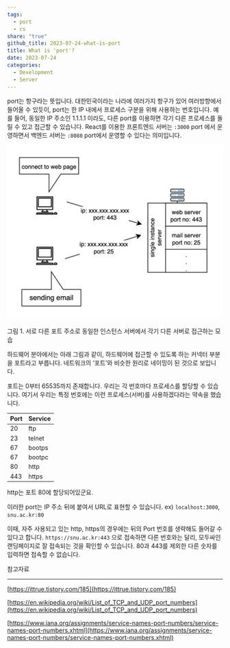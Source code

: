 ```yaml
---  
tags:  
  - port  
  - cs  
share: "true"  
github_title: 2023-07-24-what-is-port  
title: What is 'port'?  
date: 2023-07-24  
categories:  
  - Development  
  - Server  
---  
```

  
  
port는 항구라는 뜻입니다. 대한민국이라는 나라에 여러가지 항구가 있어 여러방향에서 들어올 수 있듯이, port는 한 IP 내에서 프로세스 구분을 위해 사용하는 번호입니다. 예를 들어, 동일한 IP 주소인 1.1.1.1 이라도, 다른 port를 이용하면 각기 다른 프로세스를 돌릴 수 있고 접근할 수 있습니다. React를 이용한 프론트엔드 서버는 `:3000` port 에서 운영하면서 백엔드 서버는 `:8080` port에서 운영할 수 있다는 의미입니다.  
  
![](/assets/img/posts/Pasted%20image%2020240718115649.png)  
  
그림 1. 서로 다른 포트 주소로 동일한 인스턴스 서버에서 각기 다른 서버로 접근하는 모습  
  
하드웨어 분야에서는 아래 그림과 같이, 하드웨어에 접근할 수 있도록 하는 커넥터 부분을 포트라고 부릅니다. 네트워크의 ‘포트’와 비슷한 원리로 네이밍이 된 것으로 보입니다.  
  
포트는 0부터 65535까지 존재합니다. 우리는 각 번호마다 프로세스를 할당할 수 있습니다. 여기서 우리는 특정 번호에는 이런 프로세스(서버)를 사용하겠다라는 약속을 했습니다.  
  
|Port|Service|  
|---|---|  
|20|ftp|  
|23|telnet|  
|67|bootps|  
|67|bootpc|  
|80|http|  
|443|https|  
  
http는 포트 80에 할당되어있군요.  
  
이러한 port는 IP 주소 뒤에 붙여서 URL로 표현할 수 있습니다. ex) `localhost:3000`, `snu.ac.kr:80`  
  
이때, 자주 사용되고 있는 http, https의 경우에는 뒤의 Port 번호를 생략해도 들어갈 수 있다고 합니다. `https://snu.ac.kr:443` 으로 접속하면 다른 번호와는 달리, 모두싸인 랜딩페이지로 잘 접속되는 것을 확인할 수 있습니다. 80과 443를 제외한 다른 숫자를 입력하면 접속할 수 없습니다.  
  
참고자료  
  
---  
  
[https://ittrue.tistory.com/185](https://ittrue.tistory.com/185)  
  
[https://en.wikipedia.org/wiki/List_of_TCP_and_UDP_port_numbers](https://en.wikipedia.org/wiki/List_of_TCP_and_UDP_port_numbers)  
  
[https://www.iana.org/assignments/service-names-port-numbers/service-names-port-numbers.xhtml](https://www.iana.org/assignments/service-names-port-numbers/service-names-port-numbers.xhtml)